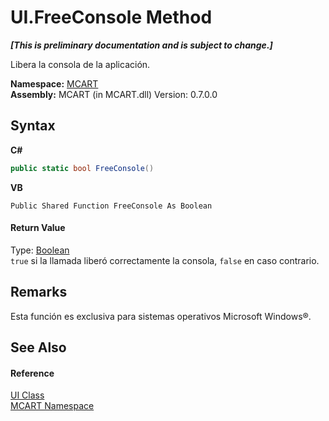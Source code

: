 # UI.FreeConsole Method 
 _**\[This is preliminary documentation and is subject to change.\]**_

Libera la consola de la aplicación.

**Namespace:**&nbsp;<a href="89e7854f-fe6f-d208-fb0c-b17953422852">MCART</a><br />**Assembly:**&nbsp;MCART (in MCART.dll) Version: 0.7.0.0

## Syntax

**C#**<br />
``` C#
public static bool FreeConsole()
```

**VB**<br />
``` VB
Public Shared Function FreeConsole As Boolean
```


#### Return Value
Type: <a href="http://msdn2.microsoft.com/es-es/library/a28wyd50" target="_blank">Boolean</a><br />`true` si la llamada liberó correctamente la consola, `false` en caso contrario.

## Remarks
Esta función es exclusiva para sistemas operativos Microsoft Windows®.

## See Also


#### Reference
<a href="11cde9c6-a596-d602-594d-308b0ec41ea6">UI Class</a><br /><a href="89e7854f-fe6f-d208-fb0c-b17953422852">MCART Namespace</a><br />